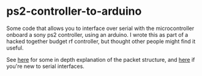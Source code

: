 # ps2-controller-to-arduino
Some code that allows you to interface over serial with the microcontroller onboard a sony ps2 controller, using an arduino. I wrote this as part of a hacked together budget rf controller, but thought other people might find it useful.

See [here](https://web.archive.org/web/20171115162017/http://store.curiousinventor.com/guides/PS2/) for some in depth explanation of the packet structure, and [here](https://en.wikipedia.org/wiki/Serial_Peripheral_Interface_Bus) if you're new to serial interfaces.
